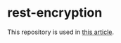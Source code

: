 # rest-encryption
This repository is used in [this article](https://aminesmaeily.wordpress.com/?p=61).
